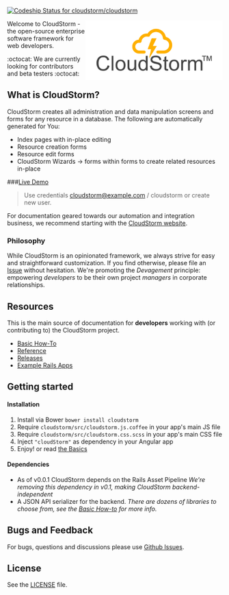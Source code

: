[ ![Codeship Status for cloudstorm/cloudstorm](https://app.codeship.com/projects/c3a54920-9dca-0134-ca86-1a706822621a/status?branch=master)](https://app.codeship.com/projects/188767)

<a href="http://cloudstorm.io"><img src="./docs/images/logo.png" height="140" align="right"></a>
Welcome to CloudStorm - the open-source enterprise software framework for web developers.

:octocat: We are currently looking for contributors and beta testers :octocat:

## What is CloudStorm?
CloudStorm creates all administration and data manipulation screens and forms for any resource in a database.
The following are automatically generated for You:
* Index pages with in-place editing
* Resource creation forms
* Resource edit forms
* CloudStorm Wizards -> forms within forms to create related resources in-place

###[Live Demo](http://demo.cloudstorm.io)
> Use credentials cloudstorm@example.com / cloudstorm or create new user.

For documentation geared towards our automation and integration business, we recommend starting with the [CloudStorm website](http://cloudstorm.io).

### Philosophy
While CloudStorm is an opinionated framework, we always strive for easy and straightforward customization.
If you find otherwise, please file an [Issue](../../issues) without hesitation.
We're promoting the _Devagement_ principle: empowering _developers_ to be their own project _managers_ in corporate relationships.

## Resources
This is the main source of documentation for **developers** working with (or contributing to) the CloudStorm project.
* [Basic How-To](docs/basics.md)
* [Reference](docs/README.md)
* [Releases](../../releases)
* [Example Rails Apps](https://github.com/cloudstorm/rails-examples)

## Getting started
#### Installation
1. Install via Bower `bower install cloudstorm`
1. Require `cloudstorm/src/cloudstorm.js.coffee` in your app's main JS file
1. Require `cloudstorm/src/cloudstorm.css.scss` in your app's main CSS file
1. Inject `"cloudStorm"` as dependency in your Angular app
1. Enjoy! or read [the Basics](docs/basics.md)

#### Dependencies
* As of v0.0.1 CloudStorm depends on the Rails Asset Pipeline
  _We're removing this dependency in v0.1, making CloudStorm backend-independent_
* A JSON API serializer for the backend.
  _There are dozens of libraries to choose from, see the [Basic How-to](docs/basics.md) for more info._

## Bugs and Feedback
For bugs, questions and discussions please use [Github Issues](../../issues).

## License
See the [LICENSE](./LICENSE.txt) file.
